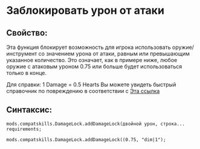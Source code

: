 # Заблокировать урон от атаки

## Свойство:

Эта функция блокирует возможность для игрока использовать оружие/инструмент со значением урона от атаки, равным или превышающим указанное количество. Это означает, как в примере ниже, любое оружие с атаковым уроном 0.75 или больше будет использоваться только в конце.

Для справки: 1 Damage = 0.5 Hearts Вы можете увидеть быстрый справочник по повреждению в соответствии с [Эта ссылка](https://minecraft.gamepedia.com/Damage#Dealing_damage)

## Синтаксис:

    mods.compatskills.DamageLock.addDamageLock(двойной урон, строка... requirements;
    
    mods.compatskills.DamageLock.addDamageLock((0.75, "dim|1");